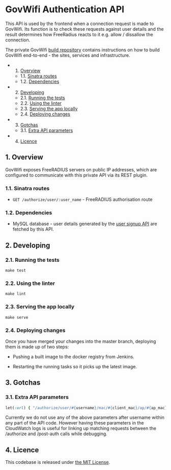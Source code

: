 # GovWifi Authentication API

This API is used by the frontend when a connection request is made to GovWifi.
Its function is to check these requests against user details and the result determines how FreeRadius reacts to it e.g. allow / dissallow the connection.

The private GovWifi [build repository][build-repo] contains instructions on how to build GovWifi end-to-end - the sites, services and infrastructure.

<!-- vscode-markdown-toc -->
* 1. [Overview](#Overview)
	* 1.1. [Sinatra routes](#Sinatraroutes)
	* 1.2. [Dependencies](#Dependencies)
* 2. [Developing](#Developing)
	* 2.1. [Running the tests](#Runningthetests)
	* 2.2. [Using the linter](#Usingthelinter)
	* 2.3. [Serving the app locally](#Servingtheapplocally)
	* 2.4. [Deploying changes](#Deployingchanges)
* 3. [Gotchas](#Gotchas)
	* 3.1. [Extra API parameters](#ExtraAPIparameters)
* 4. [Licence](#Licence)

<!-- vscode-markdown-toc-config
	numbering=true
	autoSave=true
	/vscode-markdown-toc-config -->
<!-- /vscode-markdown-toc -->

##  1. <a name='Overview'></a>Overview

GovWifi exposes FreeRADIUS servers on public IP addresses, which are configured
to communicate with this private API via its REST plugin.

###  1.1. <a name='Sinatraroutes'></a>Sinatra routes

* `GET /authorize/user/:user_name`  - FreeRADIUS authorisation route

###  1.2. <a name='Dependencies'></a>Dependencies

* MySQL database - user details generated by the [user signup API][user-signup-api]
  are fetched by this API.

##  2. <a name='Developing'></a>Developing

###  2.1. <a name='Runningthetests'></a>Running the tests

```shell
make test
```

###  2.2. <a name='Usingthelinter'></a>Using the linter

```shell
make lint
```

###  2.3. <a name='Servingtheapplocally'></a>Serving the app locally

```shell
make serve
```

###  2.4. <a name='Deployingchanges'></a>Deploying changes

Once you have merged your changes into the master branch, deploying them is made up of
two steps:

* Pushing a built image to the docker registry from Jenkins.

* Restarting the running tasks so it picks up the latest image.

##  3. <a name='Gotchas'></a>Gotchas

###  3.1. <a name='ExtraAPIparameters'></a>Extra API parameters

```ruby
let(:url) { "/authorize/user/#{username}/mac/#{client_mac}/ap/#{ap_mac}/site/#{ap_ip_address}/apg/#{ap_aruba_name}/mdn/#{ap_meraki_name}" }
```

Currently we do not use any of the above parameters after username
within any part of the API code. However having these parameters in the
CloudWatch logs is useful for linking up matching requests between the
/authorize and /post-auth calls while debugging.

##  4. <a name='Licence'></a>Licence

This codebase is released under [the MIT License][mit].

[mit]: LICENCE
[build-repo]:https://github.com/alphagov/govwifi-build
[user-signup-api]: https://github.com/alphagov/govwifi-user-signup-api/pull/33
